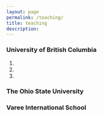 ```yaml
---
layout: page
permalink: /teaching/
title: teaching
description: 
---
```


### University of British Columbia

1.
2.
3.

### The Ohio State University

### Varee International School


